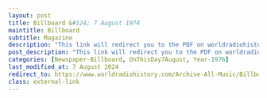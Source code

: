 ```yaml
---
layout: post
title: Billboard &#124; 7 August 1974
maintitle: Billboard
subtitle: Magazine
description: "This link will redirect you to the PDF on worldradiohistory.com page 8 of the PDF look for the section entitled &quot;No Recession At Pickwick U.K. - Pickwick double albums scheduled for release at the end of this month will include titles by Harry Secombe, Val Doonican, Syd Lawrence, Paper Lace, Lena Zavaroni, and the Spinners.&quot;"
post_description: "This link will redirect you to the PDF on worldradiohistory.com page 8 of the PDF look for the section entitled &quot;No Recession At Pickwick U.K. - Pickwick double albums scheduled for release at the end of this month will include titles by Harry Secombe, Val Doonican, Syd Lawrence, Paper Lace, Lena Zavaroni, and the Spinners.&quot;"
categories: [Newspaper-Billboard, OnThisDay7August, Year-1976]
last_modified_at: 7 August 2024
redirect_to: https://www.worldradiohistory.com/Archive-All-Music/Billboard/70s/1976/Billboard%201976-08-07.pdf#page=8
class: external-link
---
```


